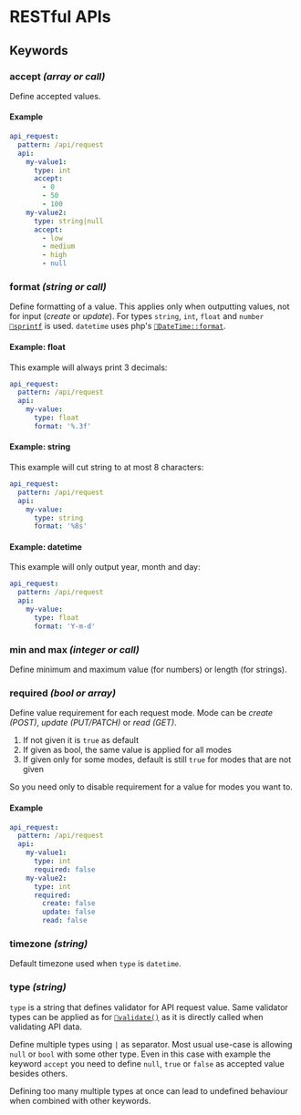 ---
---

# RESTful APIs

## Keywords

### accept *(array or call)*

Define accepted values.

#### Example

```yaml
api_request:
  pattern: /api/request
  api:
    my-value1:
      type: int
      accept:
        - 0
        - 50
        - 100
    my-value2:
      type: string|null
      accept:
        - low
        - medium
        - high
        - null
```

### format *(string or call)*

Define formatting of a value. This applies only when outputting values, not for input (*create* or *update*).
For types `string`, `int`, `float` and `number` [`🔗sprintf`](http://php.net/manual/en/function.sprintf.php) is used.
`datetime` uses php's [`🔗DateTime::format`](http://php.net/manual/en/datetime.format.php).

#### Example: float

This example will always print 3 decimals:

```yaml
api_request:
  pattern: /api/request
  api:
    my-value:
      type: float
      format: '%.3f'
```

#### Example: string

This example will cut string to at most 8 characters:

```yaml
api_request:
  pattern: /api/request
  api:
    my-value:
      type: string
      format: '%8s'
```

#### Example: datetime

This example will only output year, month and day:

```yaml
api_request:
  pattern: /api/request
  api:
    my-value:
      type: float
      format: 'Y-m-d'
```

### min and max *(integer or call)*

Define minimum and maximum value (for numbers) or length (for strings).

### required *(bool or array)*

Define value requirement for each request mode.
Mode can be *create (POST)*, *update (PUT/PATCH)* or *read (GET)*.

1. If not given it is `true` as default
1. If given as bool, the same value is applied for all modes
1. If given only for some modes, default is still `true` for modes that are not given

So you need only to disable requirement for a value for modes you want to.

#### Example

```yaml
api_request:
  pattern: /api/request
  api:
    my-value1:
      type: int
      required: false
    my-value2:
      type: int
      required:
        create: false
        update: false
        read: false
```

### timezone *(string)*

Default timezone used when `type` is `datetime`.

### type *(string)*

`type` is a string that defines validator for API request value.
Same validator types can be applied as for [`🔗validate()`](/v2/kernel/validation)
as it is directly called when validating API data.

Define multiple types using `|` as separator.
Most usual use-case is allowing `null` or `bool` with some other type.
Even in this case with example the keyword `accept` you need to define
`null`, `true` or `false` as accepted value besides others.

Defining too many multiple types at once can lead to undefined behaviour when combined with other keywords.
